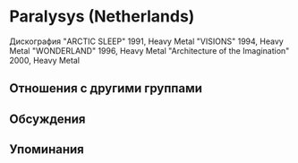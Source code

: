 # Paralysys (Netherlands)

Дискография
"ARCTIC SLEEP" 1991, Heavy Metal
"VISIONS" 1994, Heavy Metal
"WONDERLAND" 1996, Heavy Metal
"Architecture of the Imagination" 2000, Heavy Metal

## Отношения с другими группами


## Обсуждения


## Упоминания

